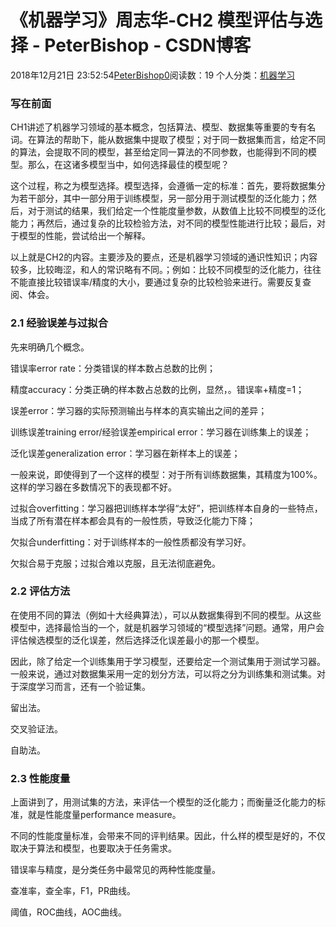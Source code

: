 # 《机器学习》周志华-CH2 模型评估与选择 - PeterBishop - CSDN博客





2018年12月21日 23:52:54[PeterBishop0](https://me.csdn.net/qq_40061421)阅读数：19
个人分类：[机器学习](https://blog.csdn.net/qq_40061421/article/category/8552662)









### 写在前面



CH1讲述了机器学习领域的基本概念，包括算法、模型、数据集等重要的专有名词。在算法的帮助下，能从数据集中提取了模型；对于同一数据集而言，给定不同的算法，会提取不同的模型，甚至给定同一算法的不同参数，也能得到不同的模型。那么，在这诸多模型当中，如何选择最佳的模型呢？

这个过程，称之为模型选择。模型选择，会遵循一定的标准：首先，要将数据集分为若干部分，其中一部分用于训练模型，另一部分用于测试模型的泛化能力；然后，对于测试的结果，我们给定一个性能度量参数，从数值上比较不同模型的泛化能力；再然后，通过复杂的比较检验方法，对不同的模型性能进行比较；最后，对于模型的性能，尝试给出一个解释。

以上就是CH2的内容。主要涉及的要点，还是机器学习领域的通识性知识；内容较多，比较晦涩，和人的常识略有不同。；例如：比较不同模型的泛化能力，往往不能直接比较错误率/精度的大小，要通过复杂的比较检验来进行。需要反复查阅、体会。

### 2.1 经验误差与过拟合



先来明确几个概念。 

错误率error rate：分类错误的样本数占总数的比例； 

精度accuracy：分类正确的样本数占总数的比例，显然，。错误率+精度=1； 

误差error：学习器的实际预测输出与样本的真实输出之间的差异； 

训练误差training error/经验误差empirical error：学习器在训练集上的误差； 

泛化误差generalization error：学习器在新样本上的误差；

一般来说，即使得到了一个这样的模型：对于所有训练数据集，其精度为100%。这样的学习器在多数情况下的表现都不好。

过拟合overfitting：学习器把训练样本学得“太好”，把训练样本自身的一些特点，当成了所有潜在样本都会具有的一般性质，导致泛化能力下降； 

欠拟合underfitting：对于训练样本的一般性质都没有学习好。

欠拟合易于克服；过拟合难以克服，且无法彻底避免。

### 2.2 评估方法



在使用不同的算法（例如十大经典算法），可以从数据集得到不同的模型。从这些模型中，选择最恰当的一个，就是机器学习领域的“模型选择”问题。通常，用户会评估候选模型的泛化误差，然后选择泛化误差最小的那一个模型。

因此，除了给定一个训练集用于学习模型，还要给定一个测试集用于测试学习器。一般来说，通过对数据集采用一定的划分方法，可以将之分为训练集和测试集。对于深度学习而言，还有一个验证集。

留出法。

交叉验证法。

自助法。

### 2.3 性能度量



上面讲到了，用测试集的方法，来评估一个模型的泛化能力；而衡量泛化能力的标准，就是性能度量performance measure。

不同的性能度量标准，会带来不同的评判结果。因此，什么样的模型是好的，不仅取决于算法和模型，也要取决于任务需求。

错误率与精度，是分类任务中最常见的两种性能度量。

查准率，查全率，F1，PR曲线。

阈值，ROC曲线，AOC曲线。





